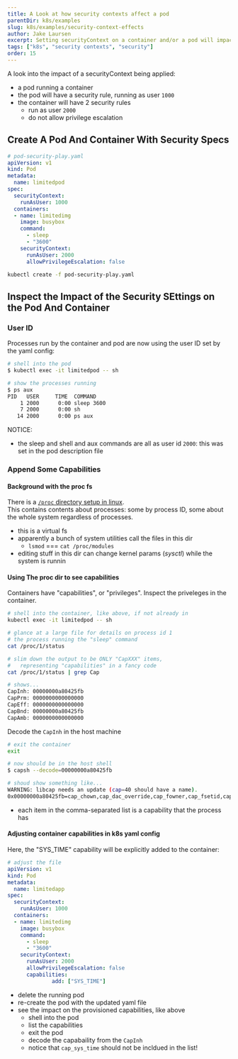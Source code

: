 ```yaml
---
title: A Look at how security contexts affect a pod
parentDir: k8s/examples
slug: k8s/examples/security-context-effects
author: Jake Laursen
excerpt: Setting securityContext on a container and/or a pod will impact what privileges the pod/container has within the host os
tags: ["k8s", "security contexts", "security"]
order: 15
---
```


A look into the impact of a securityContext being applied:
- a pod running a container
- the pod will have a security rule, running as user `1000`
- the container will have 2 security rules
  - run as user `2000`
  - do not allow privilege escalation


## Create A Pod And Container With Security Specs
```yaml
# pod-security-play.yaml
apiVersion: v1
kind: Pod
metadata:
  name: limitedpod
spec:
  securityContext:
    runAsUser: 1000
  containers:
  - name: limitedimg
    image: busybox
    command:
      - sleep
      - "3600"
    securityContext:
      runAsUser: 2000
      allowPrivilegeEscalation: false
```

```bash
kubectl create -f pod-security-play.yaml
```

## Inspect the Impact of the Security SEttings on the Pod And Container
### User ID
Processes run by the container and pod are now using the user ID set by the yaml config:

```bash
# shell into the pod
$ kubectl exec -it limitedpod -- sh

# show the processes running
$ ps aux
PID   USER     TIME  COMMAND
    1 2000      0:00 sleep 3600
    7 2000      0:00 sh
   14 2000      0:00 ps aux
```
NOTICE:
- the sleep and shell and aux commands are all as user id `2000`: this was set in the pod description file

### Append Some Capabilities
#### Background with the proc fs
There is a [`/proc` directory setup in linux](https://tldp.org/LDP/Linux-Filesystem-Hierarchy/html/proc.html).  
This contains contents about processes: some by process ID, some about the whole system regardless of processes.  
- this is a virtual fs
- apparently a bunch of system utilities call the files in this dir
  - `lsmod` === `cat /proc/modules`
- editing stuff in this dir can change kernel params (_sysctl_) while the system is runnin

#### Using The proc dir to see capabilities
Containers have "capabilities", or "privileges". Inspect the priveleges in the container.
```bash
# shell into the container, like above, if not already in
kubectl exec -it limitedpod -- sh

# glance at a large file for details on process id 1
# the process running the "sleep" command
cat /proc/1/status

# slim down the output to be ONLY "CapXXX" items, 
#   representing "capabilities" in a fancy code
cat /proc/1/status | grep Cap

# shows...
CapInh: 00000000a80425fb
CapPrm: 0000000000000000
CapEff: 0000000000000000
CapBnd: 00000000a80425fb
CapAmb: 0000000000000000
```
Decode the `CapInh` in the host machine
```bash
# exit the container
exit

# now should be in the host shell
$ capsh --decode=00000000a80425fb

# shoud show something like...
WARNING: libcap needs an update (cap=40 should have a name).
0x00000000a80425fb=cap_chown,cap_dac_override,cap_fowner,cap_fsetid,cap_kill,cap_setgid,cap_setuid,cap_setpcap,cap_net_bind_service,cap_net_raw,cap_sys_chroot,cap_mknod,cap_audit_write,cap_setfcap
```
- each item in the comma-separated list is a capability that the process has


#### Adjusting container capabilities in k8s yaml config
Here, the "SYS_TIME" capability will be explicitly added to the container:
```yaml
# adjust the file
apiVersion: v1
kind: Pod
metadata:
  name: limitedapp
spec:
  securityContext:
    runAsUser: 1000
  containers:
  - name: limitedimg
    image: busybox
    command:
      - sleep
      - "3600"
    securityContext:
      runAsUser: 2000
      allowPrivilegeEscalation: false
      capabilities:
              add: ["SYS_TIME"]
```

- delete the running pod
- re-create the pod with the updated yaml file
- see the impact on the provisioned capabilities, like above
  - shell into the pod
  - list the capabilities
  - exit the pod
  - decode the capabaility from the `CapInh`
  - notice that `cap_sys_time` should not be incldued in the list!